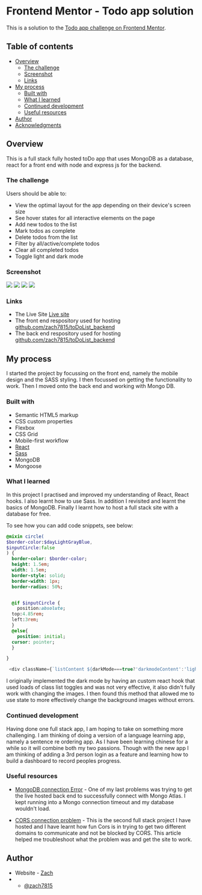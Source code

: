 # Frontend Mentor - Todo app solution

This is a solution to the [Todo app challenge on Frontend Mentor](https://www.frontendmentor.io/challenges/todo-app-Su1_KokOW).

## Table of contents

- [Overview](#overview)
  - [The challenge](#the-challenge)
  - [Screenshot](#screenshot)
  - [Links](#links)
- [My process](#my-process)
  - [Built with](#built-with)
  - [What I learned](#what-i-learned)
  - [Continued development](#continued-development)
  - [Useful resources](#useful-resources)
- [Author](#author)
- [Acknowledgments](#acknowledgments)


## Overview
This is a full stack fully hosted toDo app that uses MongoDB as a database, react for a front end with node and express js for the backend.

### The challenge

Users should be able to:

- View the optimal layout for the app depending on their device's screen size
- See hover states for all interactive elements on the page
- Add new todos to the list
- Mark todos as complete
- Delete todos from the list
- Filter by all/active/complete todos
- Clear all completed todos
- Toggle light and dark mode

### Screenshot

![](./screenshots/Desk-dark.png)
![](./screenshots/Desk-light.png)
![](./screenshots/mob-light.png)
![](./screenshots/mob-dark.png)


### Links

- The Live Site [Live site](https://todo-app-frontend-obe0.onrender.com/)
- The front end respository used for hosting [github.com/zach7815/toDoList_backend](https://github.com/zach7815/toDo_list_frontend/)
- The back end respository used for hosting [github.com/zach7815/toDoList_backend](https://github.com/zach7815/toDolist_backend/)


## My process
I started the project by focussing on the front end, namely the mobile design and the SASS styling. I then focussed on getting the functionality to work. Then I moved onto the back end and working with Mongo DB.
### Built with

- Semantic HTML5 markup
- CSS custom properties
- Flexbox
- CSS Grid
- Mobile-first workflow
- [React](https://reactjs.org/)
- [Sass](https://sass-lang.com/)
- MongoDB
- Mongoose


### What I learned

In this project I practised and improved my understanding of React, React hooks. I also learnt how to use Sass. In addition I revisited and learnt the basics of MongoDB. Finally I learnt how to host a full stack site with a database for free.

To see how you can add code snippets, see below:


```Sass
@mixin circle(
$border-color:$dayLightGrayBlue,
$inputCircle:false
) {
  border-color: $border-color;
  height: 1.5em;
  width: 1.5em;
  border-style: solid;
  border-width: 1px;
  border-radius: 50%;


  @if $inputCircle {
    position:absolute;
  top:4.85rem;
  left:3rem;
  }
  @else{
    position: initial;
  cursor: pointer;
  }

}
```
```js
 <div className={`listContent ${darkMode===true?'darkmodeContent':'lightmodeContent'}`}>
```

I originally implemented the dark mode by having an custom react hook that used loads of class list toggles and was not very effective, it also didn't fully work with changing the images. I then found this method that allowed me to use state to more effectively change the background images  without errors.




### Continued development
Having done one full stack app, I am hoping to take on something more challenging. I am thinking of doing a version of a language learning app, namely a sentence re ordering app. As I have been learning chinese for a while so it will combine both my two passions. Though with the new app I am thinking of adding a 3rd person login as a feature and learning how to build a dashboard to record peoples progress.



### Useful resources

- [MongoDB connection Error](https://masteringjs.io/tutorials/mongoose/buffering-timed-out-after-10000ms) - One of my last problems was trying to get the live hosted back end to successfully connect with Mongo Atlas. I kept running into a Mongo connection timeout and my database wouldn't load.

- [CORS connection problem](https://www.stackhawk.com/blog/nodejs-cors-guide-what-it-is-and-how-to-enable-it/) - This is the second full stack project I have hosted and I have learnt how fun Cors is in trying to get two different domains to communicate and not be blocked by CORS. This article helped me troubleshoot what the problem was and get the site to work.

## Author

- Website - [Zach](https://zachkb.dev/)
- - [@zach7815](https://www.frontendmentor.io/profile/zach7815)
